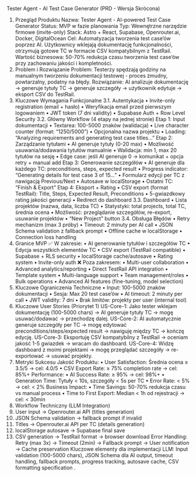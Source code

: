 

Tester Agent - AI Test Case Generator (PRD - Wersja Skrócona)
1. Przegląd Produktu
Nazwa: Tester Agent - AI-powered Test Case Generator
Status: MVP w fazie planowania
Typ: Wewnętrzne narzędzie firmowe (invite-only)
Stack: Astro + React, Supabase, Openrouter.ai, Docker, DigitalOcean
Cel: Automatyzacja tworzenia test case’ów poprzez AI. Użytkownicy wklejają dokumentację funkcjonalności, otrzymują gotowe TC w formacie CSV kompatybilnym z TestRail.
Wartość biznesowa: 50-70% redukcja czasu tworzenia test case’ów przy zachowaniu jakości i kompletności.
2. Problem i Rozwiązanie
Problem: Testerzy spędzają godziny na manualnym tworzeniu dokumentacji testowej - proces żmudny, powtarzalny, podatny na błędy.
Rozwiązanie: AI analizuje dokumentację → generuje tytuły TC → generuje szczegóły → użytkownik edytuje → eksport CSV do TestRail.
3. Kluczowe Wymagania Funkcjonalne
3.1. Autentykacja
	•	Invite-only registration (email + hasło)
	•	Weryfikacja email przed pierwszym logowaniem
	•	JWT token (7 dni validity)
	•	Supabase Auth + Row Level Security
3.2. Główny Workflow (4 etapy na jednej stronie)
Etap 1: Input dokumentacji
	•	Textarea: 100-5000 znaków (walidacja)
	•	Live character counter (format: “1250/5000”)
	•	Opcjonalna nazwa projektu
	•	Loading: “Analyzing requirements and generating test case titles…”
Etap 2: Zarządzanie tytułami
	•	AI generuje tytuły (0-20 max)
	•	Możliwość usuwania/dodawania tytułów manualnie
	•	Walidacja: min 1, max 20 tytułów na sesję
	•	Edge case: jeśli AI generuje 0 → komunikat + opcja retry + manual add
Etap 3: Generowanie szczegółów
	•	AI generuje dla każdego TC: preconditions, steps, expected result
	•	Progress indicator: “Generating details for test case 3 of 15…”
	•	Formularz edycji per TC z nawigacją Previous/Next
	•	Autosave w localStorage
	•	Ostatni TC: “Finish & Export”
Etap 4: Eksport + Rating
	•	CSV export (format TestRail): Title, Steps, Expected Result, Preconditions
	•	5-gwiazdkowy rating jakości generacji
	•	Redirect do dashboard
3.3. Dashboard
	•	Lista projektów (nazwa, data, liczba TC)
	•	Statystyki: total projects, total TC, średnia ocena
	•	Możliwość: przeglądanie szczegółów, re-export, usuwanie projektów
	•	“New Project” button
3.4. Obsługa Błędów
	•	Retry mechanizm (max 3 próby)
	•	Timeout: 2 minuty per AI call
	•	JSON Schema validation z fallback prompt
	•	Offline cache w localStorage
	•	Connection loss handling
4. Granice MVP
✅ W zakresie:
	•	AI generowanie tytułów i szczegółów TC
	•	Edycja wszystkich elementów TC
	•	CSV export (TestRail compatible)
	•	Supabase + RLS security
	•	localStorage cache/autosave
	•	Rating system
	•	Invite-only auth
❌ Poza zakresem:
	•	Multi-user collaboration
	•	Advanced analytics/reporting
	•	Direct TestRail API integration
	•	Template system
	•	Multi-language support
	•	Team management/roles
	•	Bulk operations
	•	Advanced AI features (fine-tuning, model selection)
5. Kluczowe Ograniczenia Techniczne
	•	Input: 100-5000 znaków dokumentacji
	•	Sesja: Max 20 test case’ów
	•	AI timeout: 2 minuty per call
	•	JWT validity: 7 dni
	•	Brak limitów: projekty per user (internal tool)
6. Kluczowe User Stories (Priorytet 1)
US-Core-1: Jako tester wklejam dokumentację (100-5000 chars) → AI generuje tytuły TC → mogę usuwać/dodawać → przechodzę dalej.
US-Core-2: AI automatycznie generuje szczegóły per TC → mogę edytować preconditions/steps/expected result → nawiguję między TC → kończę edycję.
US-Core-3: Eksportuję CSV kompatybilny z TestRail → oceniam jakość 1-5 gwiazdek → wracam do dashboard.
US-Core-4: Widzę dashboard z moimi projektami → mogę przeglądać szczegóły → re-exportować → usuwać projekty.
7. Metryki Sukcesu
Jakość Produktu:
	•	User Satisfaction: Średnia ocena ≥ 3.5/5 → cel: 4.0/5
	•	CSV Export Rate: ≥ 75% completion rate → cel: 85%+
Performance:
	•	AI Success Rate: ≥ 95% → cel: 98%+
	•	Generation Time: Tytuły < 10s, szczegóły < 5s per TC
	•	Error Rate: < 5% → cel: < 2%
Business Impact:
	•	Time Savings: 50-70% redukcja czasu vs manual process
	•	Time to First Export: Median < 1h od rejestracji → cel: < 30min
8. Workflow Techniczny (LLM Integration)
  1. User input → Openrouter.ai API (titles generation)
  2. JSON Schema validation → fallback prompt if invalid
  3. Titles → Openrouter.ai API per TC (details generation)  
  4. localStorage autosave → Supabase final save
  5. CSV generation → TestRail format → browser download
  Error Handling: Retry (max 3x) → Timeout (2min) → Fallback prompt → User notification → Cache preservation
Kluczowe elementy dla implementacji LLM: Input validation (100-5000 chars), JSON Schema dla AI output, timeout handling, fallback prompts, progress tracking, autosave cache, CSV formatting specification .